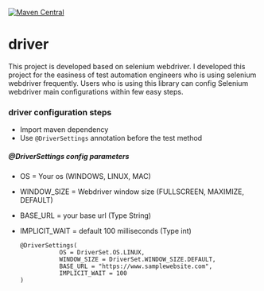 [![Maven Central](https://maven-badges.herokuapp.com/maven-central/com.github.aravindaw/driver/badge.svg)](https://maven-badges.herokuapp.com/maven-central/com.github.nyholmniklas/arithmetic)

# driver
This project is developed based on selenium webdriver. I developed this project for the easiness of
test automation engineers who is using selenium webdriver frequently. Users who is using this library 
can config Selenium webdriver main configurations within few easy steps. 

### driver configuration steps
* Import maven dependency
* Use ```@DriverSettings``` annotation before the test method

##### @DriverSettings config parameters
* OS = Your os (WINDOWS, LINUX, MAC)
* WINDOW_SIZE = Webdriver window size (FULLSCREEN, MAXIMIZE, DEFAULT)
* BASE_URL = your base url (Type String)
* IMPLICIT_WAIT = default 100 milliseconds (Type int)
 
    ```
    @DriverSettings(
               OS = DriverSet.OS.LINUX,
               WINDOW_SIZE = DriverSet.WINDOW_SIZE.DEFAULT,
               BASE_URL = "https://www.samplewebsite.com",
               IMPLICIT_WAIT = 100
    )
    ```
